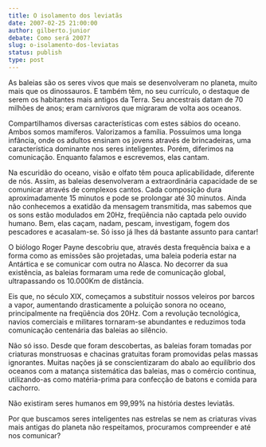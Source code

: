 ```yaml
---
title: O isolamento dos leviatãs
date: 2007-02-25 21:00:00
author: gilberto.junior
debate: Como será 2007? 
slug: o-isolamento-dos-leviatas
status: publish 
type: post
---
```


As baleias são os seres vivos que mais se desenvolveram no planeta, muito mais que os dinossauros. E também têm, no seu currículo, o destaque de serem os habitantes mais antigos da Terra. Seu ancestrais datam de 70 milhões de anos; eram carnívoros que migraram de volta aos oceanos.  

Compartilhamos diversas características com estes sábios do oceano. Ambos somos mamíferos. Valorizamos a família. Possuímos uma longa infância, onde os adultos ensinam os jovens através de brincadeiras, uma característica dominante nos seres inteligentes. Porém, diferimos na comunicação. Enquanto falamos e escrevemos, elas cantam.  

Na escuridão do oceano, visão e olfato têm pouca aplicabilidade, diferente de nós. Assim, as baleias desenvolveram a extraordinária capacidade de se comunicar através de complexos cantos. Cada composição dura aproximadamente 15 minutos e pode se prolongar até 30 minutos. Ainda não conhecemos a exatidão da mensagem transmitida, mas sabemos que os sons estão modulados em 20Hz, freqüência não captada pelo ouvido humano. Bem, elas caçam, nadam, pescam, investigam, fogem dos pescadores e acasalam-se. Só isso já lhes dá bastante assunto para cantar!  

O biólogo Roger Payne descobriu que, através desta frequência baixa e a forma como as emissões são projetadas, uma baleia poderia estar na Antártica e se comunicar com outra no Alasca. No decorrer da sua existência, as baleias formaram uma rede de comunicação global, ultrapassando os 10.000Km de distância.  

Eis que, no século XIX, começamos a substituir nossos veleiros por barcos a vapor, aumentando drasticamente a poluição sonora no oceano, principalmente na freqüência dos 20Hz. Com a revolução tecnológica, navios comerciais e militares tornaram-se abundantes e reduzimos toda comunicação centenária das baleias ao silêncio.   

Não só isso. Desde que foram descobertas, as baleias foram tomadas por criaturas monstruosas e chacinas gratuitas foram promovidas pelas massas ignorantes. Muitas nações já se conscientizaram do abalo ao equilíbrio dos oceanos com a matança sistemática das baleias, mas o comércio continua, utilizando-as como matéria-prima para confecção de batons e comida para cachorro.  

Não existiram seres humanos em 99,99% na história destes leviatãs.   

Por que buscamos seres inteligentes nas estrelas se nem as criaturas vivas mais antigas do planeta não respeitamos, procuramos compreender e até nos comunicar?
